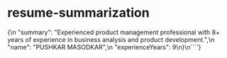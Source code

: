# resume-summarization

{\n  "summary": "Experienced product management professional with 8+ years of experience in business analysis and product development.",\n  "name": "PUSHKAR MASODKAR",\n  "experienceYears": 9\n}\n```'}
